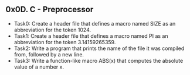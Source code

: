 ## 0x0D. C - Preprocessor
- Task0: Create a header file that defines a macro named SIZE as an abbreviation for the token 1024.
- Task1: Create a header file that defines a macro named PI as an abbreviation for the token 3.14159265359.
- Task2: Write a program that prints the name of the file it was compiled from, followed by a new line.
- Task3: Write a function-like macro ABS(x) that computes the absolute value of a number x.
